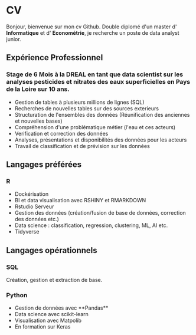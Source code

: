# CV

Bonjour, bienvenue sur mon cv Github. Double diplomé d'un master d' **Informatique** et d' **Econométrie**, je recherche un poste de data analyst junior.

## Expérience Professionnel

### Stage de 6 Mois à la DREAL en tant que data scientist sur les analyses pesticides et nitrates des eaux superficielles en Pays de la Loire sur 10 ans.
<ul> 
<li> Gestion de tables à plusieurs millions de lignes (SQL) </li>
<li> Recherches de nouvelles tables sur des sources exterieurs </li>
<li> Structuration de l'ensembles des données (Réunification des anciennes et nouvelles bases) </li>
<li> Compréhension d'une problématique métier (l'eau et ces acteurs) </li>
<li> Verification et correction des données  </li>
<li> Analyses, présentations et disponibilités des données pour les acteurs  </li>
<li> Travail de classification et de prévision sur les données </li>
</ul>


## Langages préférées 
### R
<ul>
  <li> Dockérisation </li>
  <li> BI et data visualisation avec RSHINY et RMARKDOWN </li>
  <li> Rstudio Serveur </li>
  <li> Gestion des données (création/fusion de base de données, correction des données etc.) </li>
  <li> Data science : classification, regression, clustering, ML, AI etc. </li>
  <li> Tidyverse </li>
 </ul>
  
  
## Langages opérationnels

### SQL

Création, gestion et extraction de base.

### Python 
<ul>
  <li> Gestion de données avec **Pandas** </li>
  <li> Data science avec scikit-learn </li>
  <li> Visualisation avec Matpolib </li>
  <li> En formation sur Keras </li>
 </ul>
